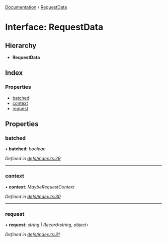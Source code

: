 [Documentation](../README.md) › [RequestData](requestdata.md)

# Interface: RequestData

## Hierarchy

* **RequestData**

## Index

### Properties

* [batched](requestdata.md#batched)
* [context](requestdata.md#context)
* [request](requestdata.md#request)

## Properties

###  batched

• **batched**: *boolean*

*Defined in [defs/index.ts:29](https://github.com/badbatch/graphql-box/blob/b5ddbc4/packages/server/src/defs/index.ts#L29)*

___

###  context

• **context**: *MaybeRequestContext*

*Defined in [defs/index.ts:30](https://github.com/badbatch/graphql-box/blob/b5ddbc4/packages/server/src/defs/index.ts#L30)*

___

###  request

• **request**: *string | Record‹string, object›*

*Defined in [defs/index.ts:31](https://github.com/badbatch/graphql-box/blob/b5ddbc4/packages/server/src/defs/index.ts#L31)*
